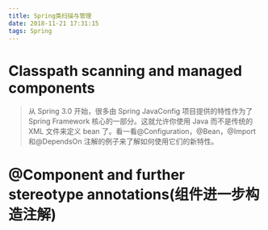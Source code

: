 ```yaml
---
title: Spring类扫描与管理
date: 2018-11-21 17:31:15
tags: Spring
---
```


# Classpath scanning and managed components

>从 Spring 3.0 开始，很多由 Spring JavaConfig 项目提供的特性作为了 Spring Framework 核心的一部分。这就允许你使用 Java 而不是传统的 XML 文件来定义 bean 了。看一看@Configuration，@Bean，@Import 和@DependsOn 注解的例子来了解如何使用它们的新特性。

<!--more-->

# @Component and further stereotype annotations(组件进一步构造注解)

